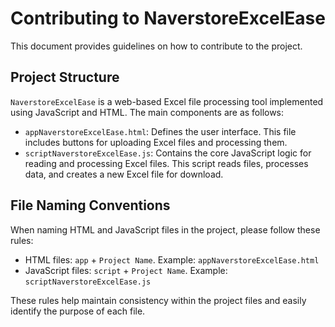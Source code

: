 # Contributing to NaverstoreExcelEase
This document provides guidelines on how to contribute to the project.

## Project Structure

`NaverstoreExcelEase` is a web-based Excel file processing tool implemented using JavaScript and HTML. The main components are as follows:

- `appNaverstoreExcelEase.html`: Defines the user interface. This file includes buttons for uploading Excel files and processing them.
- `scriptNaverstoreExcelEase.js`: Contains the core JavaScript logic for reading and processing Excel files. This script reads files, processes data, and creates a new Excel file for download.

## File Naming Conventions

When naming HTML and JavaScript files in the project, please follow these rules:

- HTML files: `app` + `Project Name`. Example: `appNaverstoreExcelEase.html`
- JavaScript files: `script` + `Project Name`. Example: `scriptNaverstoreExcelEase.js`

These rules help maintain consistency within the project files and easily identify the purpose of each file.
